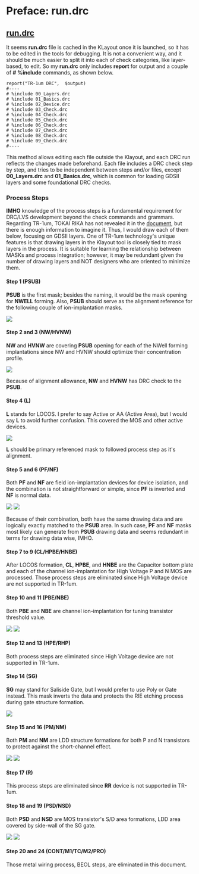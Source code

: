 # Preface: run.drc

## [run.drc](../tech/drc/run.drc)

It seems **run.drc** file is cached in the KLayout once it is launched, so it has to be edited in the tools for debugging. It is not a convenient way, and it should be much easier to split it into each of check categories, like layer-based, to edit. So my **run.drc** only includes **report** for output and a couple of **# %include** commands, as shown below.

```
report("TR-1um DRC",  $output)
#----
# %include 00_Layers.drc
# %include 01_Basics.drc
# %include 02_Device.drc
# %include 03_Check.drc
# %include 04_Check.drc
# %include 05_Check.drc
# %include 06_Check.drc
# %include 07_Check.drc
# %include 08_Check.drc
# %include 09_Check.drc
#----
```

This method allows editing each file outside the Klayout, and each DRC run reflects the changes made beforehand. Each file includes a DRC check step by step, and tries to be independent between steps and/or files, except **00_Layers.drc** and **01_Basics.drc**, which is common for loading GDSII layers and some foundational DRC checks.

### Process Steps

**IMHO** knowledge of the process steps is a fundamental requirement for DRC/LVS development beyond the check commands and grammars. Regarding TR-1um, TOKAI RIKA has not revealed it in the [document](../openIP62/IP62/Technology/doc/OS00_リファレンスマニュアル_rev1.1.pdf), but there is enough information to imagine it. Thus, I would draw each of them below, focusing on GDSII layers. One of TR-1um technology's unique features is that drawing layers in the Klayout tool is closely tied to mask layers in the process. It is suitable for learning the relationship between MASKs and process integration; however, it may be redundant given the number of drawing layers and NOT designers who are oriented to minimize them.

#### Step 1 (PSUB)

**PSUB** is the first mask; besides the naming, it would be the mask opening for **NWELL** forming. Also, **PSUB** should serve as the alignment reference for the following couple of ion-implantation masks.

![](Process_Steps/Slide1.jpeg)

#### Step 2 and 3 (NW/HVNW)

**NW** and **HVNW** are covering **PSUB** opening for each of the NWell forming implantations since NW and HVNW should optimize their concentration profile.

![](Process_Steps/Slide2.jpeg)

Because of alignment allowance, **NW** and **HVNW** has DRC check to the **PSUB**.

#### Step 4 (L)

**L** stands for LOCOS. I prefer to say Active or AA (Active Area), but I would say **L** to avoid further confusion. This covered the MOS and other active devices.

![](Process_Steps/Slide3.jpeg)

**L** should be primary referenced mask to followed process step as it's alignment.

#### Step 5 and 6 (PF/NF)

Both **PF** and **NF** are field ion-implantation devices for device isolation, and the combination is not straightforward or simple, since **PF** is inverted and **NF** is normal data. 

![](Process_Steps/Slide4.jpeg)
![](Process_Steps/Slide5.jpeg)

Because of their combination, both have the same drawing data and are logically exactly matched to the **PSUB** area. In such case, **PF** and **NF** masks most likely can generate from **PSUB** drawing data and seems redundant in terms for drawing data wise, IMHO.

#### Step 7 to 9 (CL/HPBE/HNBE)

After LOCOS formation, **CL**, **HPBE**, and **HNBE** are the Capacitor bottom plate and each of the channel ion-implantation for High Voltage P and N MOS are processed. Those process steps are eliminated since High Voltage device are not supported in TR-1um.

#### Step 10 and 11 (PBE/NBE)

Both **PBE** and **NBE** are channel ion-implantation for tuning transistor threshold value.

![](Process_Steps/Slide6.jpeg)
![](Process_Steps/Slide7.jpeg)

#### Step 12 and 13 (HPE/RHP)

Both process steps are eliminated since High Voltage device are not supported in TR-1um.

#### Step 14 (SG)

**SG** may stand for Saliside Gate, but I would prefer to use Poly or Gate instead. This mask inverts the data and protects the RIE etching process during gate structure formation.

![](Process_Steps/Slide8.jpeg)

#### Step 15 and 16 (PM/NM)

Both **PM** and **NM** are LDD structure formations for both P and N transistors to protect against the short-channel effect.

![](Process_Steps/Slide9.jpeg)
![](Process_Steps/Slide10.jpeg)

#### Step 17 (R)

This process steps are eliminated since **RR** device is not supported in TR-1um.

#### Step 18 and 19 (PSD/NSD)

Both **PSD** and **NSD** are MOS transistor's S/D area formations, LDD area covered by side-wall of the SG gate.

![](Process_Steps/Slide11.jpeg)
![](Process_Steps/Slide12.jpeg)

#### Step 20 and 24 (CONT/M1/TC/M2/PRO)

Those metal wiring process, BEOL steps, are eliminated in this document.







